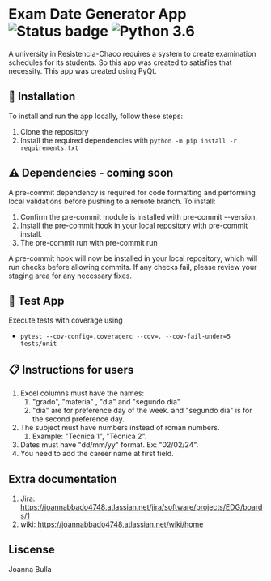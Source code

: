 # Exam Date Generator App ![Status badge](https://img.shields.io/badge/status-in%20progress-yellow) ![Python 3.6](https://img.shields.io/badge/python-3.12-blue.svg)
A university in Resistencia-Chaco requires a system to create examination schedules for its students. So this app was created to satisfies that necessity.
This app was created using PyQt.




## 🚀 Installation

To install and run the app locally, follow these steps:
1. Clone the repository
2. Install the required dependencies with `python -m pip install -r requirements.txt`


## ⚠️ Dependencies - coming soon
A pre-commit dependency is required for code formatting and performing local validations before pushing to a remote branch. To install:

1. Confirm the pre-commit module is installed with pre-commit --version.
2. Install the pre-commit hook in your local repository with pre-commit install.
3. The pre-commit run with pre-commit run

A pre-commit hook will now be installed in your local repository, which will run checks before allowing commits. If any checks fail, please review your staging area for any necessary fixes.

## 💊 Test App
Execute tests with coverage using
- `pytest --cov-config=.coveragerc --cov=. --cov-fail-under=5 tests/unit`


## 📋  Instructions for users

1. Excel columns must have the names:
   1. "grado", "materia" , "dia" and "segundo dia"
   2. "dia" are for preference day of the week. and "segundo dia" is for the second preference day.
2. The subject must have numbers instead of roman numbers.
   1. Example: "Tècnica 1", "Tècnica 2".
3. Dates must have "dd/mm/yy" format. Ex: "02/02/24".
4. You need to add the career name at first field.

## Extra documentation
1. Jira: https://joannabbado4748.atlassian.net/jira/software/projects/EDG/boards/1
2. wiki: https://joannabbado4748.atlassian.net/wiki/home


## Liscense
Joanna Bulla

